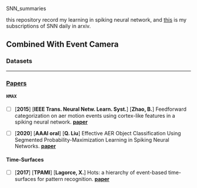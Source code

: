 SNN_summaries

this repository record my  learning in spiking neural network, and [this](https://github.com/shenhaibo123/SNN_arxiv_daily) is my subscriptions of SNN daily in arxiv.

## Combined With Event Camera 



### Datasets

------



### [**Papers**](https://github.com/shenhaibo123/SNN_summaries#Papers "each paper is tried to be organized as [year] [trans/meeting] [first author]  name  [paper_link with note from youdao] [code] [notes] ")

#### `HMAX`

- [ ] [**2015**] [**IEEE Trans. Neural Netw. Learn. Syst.**] [**Zhao, B.**]  Feedforward categorization on aer motion events using cortex-like features in a spiking neural network. [**paper**](https://ieeexplore.ieee.org/stamp/stamp.jsp?tp=&arnumber=6933869   "本文介绍了一种事件驱动的前馈分类系统，该系统从时间对比地址事件表示(AER)传感器获取数据。该系统提取生物启发的类似皮质的特征，并使用AER基于tempotron分类器(一个泄漏的整合和激活脉冲神经元网络)来区分不同的模式。系统最吸引人的特性之一是其事件驱动的处理，输入和特性都采用地址事件(spikes)的形式。该系统在AER姿势数据集上进行了评估，并与两个最近开发的仿生模型进行了比较。实验结果表明，该算法在保持相同性能的前提下，大大减少了仿真时间。
  此外,混合国家标准与技术研究所的实验(MNIST)图像数据集已经证明该系统不仅可以工作在原始AER数据还在图片(一个预处理步骤将图像转化为爱尔兰事件),并能保持竞争力的准确性即使噪音是补充道。
  该系统在MNIST动态视觉传感器数据集(其中使用AER动态视觉传感器记录数据)上进行了进一步评估，测试精度为88.14%。")

- [ ] [**2020**] [**AAAI  oral**] [**Q. Liu**] Effective AER Object Classification Using Segmented Probability-Maximization Learning in Spiking Neural Networks. [**paper**](https://arxiv.org/abs/2002.06199   "摘要地址事件表示(AER)摄像机与传统的基于帧的摄像机相比，具有高时间分辨率和低功耗等优点，近年来受到越来越多的关注。
  由于AER摄像机将视觉输入记录为异步离散事件，它们天生适合与spiking神经网络(SNN)协调，这在神经形态硬件上是生物学上可信的和节能的。然而，使用SNN进行AER对象分类仍然具有挑战性，因为缺乏有效的学习算法来进行这种新的表示。
  为了解决这个问题，我们提出了一种新的分段概率最大化(SPA)学习算法的AER对象分类模型。在技术上，(1)SPA学习算法迭代地最大化样本所属类别的概率，以提高神经元响应的可靠性和学习的有效性;
  (2) SPA引入峰值检测(peak detection, PD)机制，逐段定位信息时间点，学习可以充分利用整个事件流中的信息。
  大量的实验结果表明，与现有的方法相比，我们的模型不仅更有效，而且需要更少的信息以达到一定的精度。"      ) 



#### Time-Surfaces

- [ ] [**2017**] [**TPAMI**] [**Lagorce, X.**] Hots: a hierarchy of event-based time-surfaces for pattern recognition. [**paper**](https://ieeexplore.ieee.org/stamp/stamp.jsp?tp=&arnumber=7508476&tag=1  "本文描述了一种新的基于事件的时空特征，称为时间表面，以及如何使用它们来创建一个基于事件的分层模式识别架构。与现有的模式识别层次结构不同，该模型依赖于面向时间的方法，从视觉场景异步获取的动态中提取时空特征。这些动态是通过生物启发的无框架异步事件驱动的视觉传感器获得的。与皮质结构类似，我们层次结构中的后续层次使用越来越大的时空窗口提取越来越抽象的特征。其核心概念是利用事件所提供的丰富的时间信息，以时间表面的形式创建上下文，以表示局部空间邻域内最近的时间活动。我们证明了这个概念可以稳健地用于基于事件的层次模型的所有阶段。第一层特征单元对像素组进行操作，随后的层特征单元对较低层次特征单元的输出进行操作。我们报告了之前发布的36类字符识别任务和4类规范动态卡pip任务的结果，每个任务都实现了接近100%的准确性。我们引入了一个新的七类运动人脸识别任务，达到了79%的准确率")
